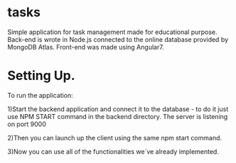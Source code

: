 # tasks
Simple application for task management made for educational purpose.
Back-end is wrote in Node.js  connected to the online database provided by MongoDB Atlas.
Front-end was made using Angular7.

# Setting Up.
To run the application:

1)Start the backend application and connect it to the database - to do it just use NPM START command in the backend directory.
The server is listening on port 9000

2)Then you can launch up the client using the same npm start command.

3)Now you can use all of the  functionalities we`ve already implemented.



